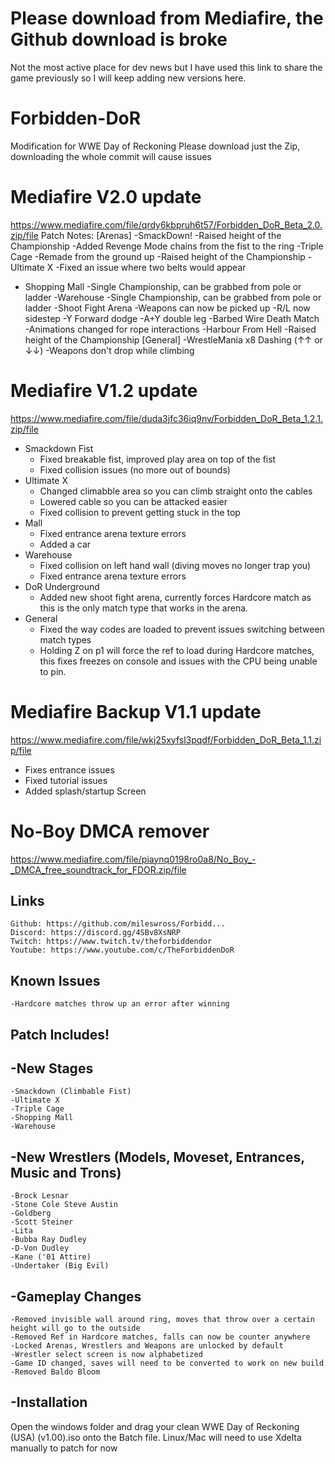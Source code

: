 # Please download from Mediafire, the Github download is broke

Not the most active place for dev news but I have used this link to share the game previously so I will keep adding new versions here.

# Forbidden-DoR
Modification for WWE Day of Reckoning
Please download just the Zip, downloading the whole commit will cause issues

# Mediafire V2.0 update
https://www.mediafire.com/file/qrdy6kbpruh6t57/Forbidden_DoR_Beta_2.0.zip/file
Patch Notes:
[Arenas]
-SmackDown!
  -Raised height of the Championship
  -Added Revenge Mode chains from the fist to the ring
-Triple Cage
  -Remade from the ground up
  -Raised height of the Championship
-Ultimate X
  -Fixed an issue where two belts would appear
- Shopping Mall
  -Single Championship, can be grabbed from pole or ladder
-Warehouse
  -Single Championship, can be grabbed from pole or ladder
-Shoot Fight Arena
  -Weapons can now be picked up
  -R/L now sidestep
  -Y Forward dodge
  -A+Y double leg
-Barbed Wire Death Match
  -Animations changed for rope interactions
-Harbour From Hell
  -Raised height of the Championship
[General]
  -WrestleMania x8 Dashing (↑↑ or ↓↓)
  -Weapons don't drop while climbing

# Mediafire V1.2 update
https://www.mediafire.com/file/duda3jfc36iq9nv/Forbidden_DoR_Beta_1.2.1.zip/file
* Smackdown Fist
    * Fixed breakable fist, improved play area on top of the fist
    * Fixed collision issues (no more out of bounds)
* Ultimate X
    * Changed climabble area so you can climb straight onto the cables
    * Lowered cable so you can be attacked easier
    * Fixed collision to prevent getting stuck in the top
* Mall
    * Fixed entrance arena texture errors
    * Added a car
* Warehouse
    * Fixed collision on left hand wall (diving moves no longer trap you)
    * Fixed entrance arena texture errors
* DoR Underground
    * Added new shoot fight arena, currently forces Hardcore match as this is the only match type that works in the arena.
* General
    * Fixed the way codes are loaded to prevent issues switching between match types
    * Holding Z on p1 will force the ref to load during Hardcore matches, this fixes freezes on console and issues with the CPU being unable to pin.

# Mediafire Backup V1.1 update
https://www.mediafire.com/file/wkj25xyfsl3pqdf/Forbidden_DoR_Beta_1.1.zip/file
* Fixes entrance issues
* Fixed tutorial issues
* Added splash/startup Screen

# No-Boy DMCA remover
https://www.mediafire.com/file/piaynq0198ro0a8/No_Boy_-_DMCA_free_soundtrack_for_FDOR.zip/file

## Links
    Github: https://github.com/mileswross/Forbidd...
    Discord: https://discord.gg/4SBv8XsNRP
    Twitch: https://www.twitch.tv/theforbiddendor
    Youtube: https://www.youtube.com/c/TheForbiddenDoR

## Known Issues
    -Hardcore matches throw up an error after winning

## Patch Includes!
## -New Stages
    -Smackdown (Climbable Fist)
    -Ultimate X
    -Triple Cage
    -Shopping Mall
    -Warehouse

## -New Wrestlers (Models, Moveset, Entrances, Music and Trons)
    -Brock Lesnar
    -Stone Cole Steve Austin
    -Goldberg
    -Scott Steiner
    -Lita
    -Bubba Ray Dudley
    -D-Von Dudley
    -Kane ('01 Attire)
    -Undertaker (Big Evil)

## -Gameplay Changes
    -Removed invisible wall around ring, moves that throw over a certain height will go to the outside
    -Removed Ref in Hardcore matches, falls can now be counter anywhere
    -Locked Arenas, Wrestlers and Weapons are unlocked by default
    -Wrestler select screen is now alphabetized
    -Game ID changed, saves will need to be converted to work on new build
    -Removed Baldo Bloom
    
## -Installation
Open the windows folder and drag your clean WWE Day of Reckoning (USA) (v1.00).iso onto the Batch file.
Linux/Mac will need to use Xdelta manually to patch for now
